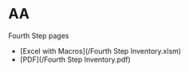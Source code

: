 # AA

Fourth Step pages

* [Excel with Macros](/Fourth Step Inventory.xlsm)
* [PDF](/Fourth Step Inventory.pdf)
